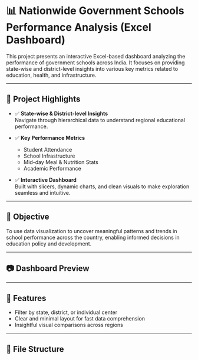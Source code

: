 # 📊 Nationwide Government Schools Performance Analysis (Excel Dashboard)

This project presents an interactive Excel-based dashboard analyzing the performance of government schools across India. It focuses on providing state-wise and district-level insights into various key metrics related to education, health, and infrastructure.

---

## 📌 Project Highlights

- ✅ **State-wise & District-level Insights**  
  Navigate through hierarchical data to understand regional educational performance.

- ✅ **Key Performance Metrics**  
  - Student Attendance  
  - School Infrastructure  
  - Mid-day Meal & Nutrition Stats  
  - Academic Performance

- ✅ **Interactive Dashboard**  
  Built with slicers, dynamic charts, and clean visuals to make exploration seamless and intuitive.

---

## 🎯 Objective

To use data visualization to uncover meaningful patterns and trends in school performance across the country, enabling informed decisions in education policy and development.

---

## 📷 Dashboard Preview



---

## 🚀 Features

- Filter by state, district, or individual center
- Clear and minimal layout for fast data comprehension
- Insightful visual comparisons across regions

---

## 📁 File Structure

